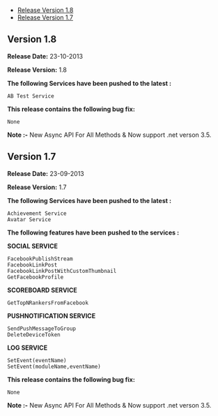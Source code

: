 * [Release Version 1.8](https://github.com/shephertz/App42_CSHARP_SDK/blob/1.x/Change%20Log.md#version-18)
* [Release Version 1.7](https://github.com/shephertz/App42_CSHARP_SDK/blob/1.x/Change%20Log.md#version-17)

## Version 1.8

**Release Date:** 23-10-2013

**Release Version:** 1.8

**The following Services have been pushed to the latest :**

```
AB Test Service
```

**This release contains the following bug fix:**

```
None
```
**Note :-** New Async API For All Methods & Now support .net verson 3.5.


## Version 1.7

**Release Date:** 23-09-2013

**Release Version:** 1.7

**The following Services have been pushed to the latest :**

```
Achievement Service
Avatar Service
```

**The following features have been pushed to the services :**

**SOCIAL SERVICE**

```
FacebookPublishStream
FacebookLinkPost
FacebookLinkPostWithCustomThumbnail
GetFacebookProfile
```

**SCOREBOARD SERVICE**

```
GetTopNRankersFromFacebook
```

**PUSHNOTIFICATION SERVICE**

```
SendPushMessageToGroup
DeleteDeviceToken
```

**LOG SERVICE**

```
SetEvent(eventName)
SetEvent(moduleName,eventName)
```


**This release contains the following bug fix:**

```
None
```

**Note :-** New Async API For All Methods & Now support .net verson 3.5.
